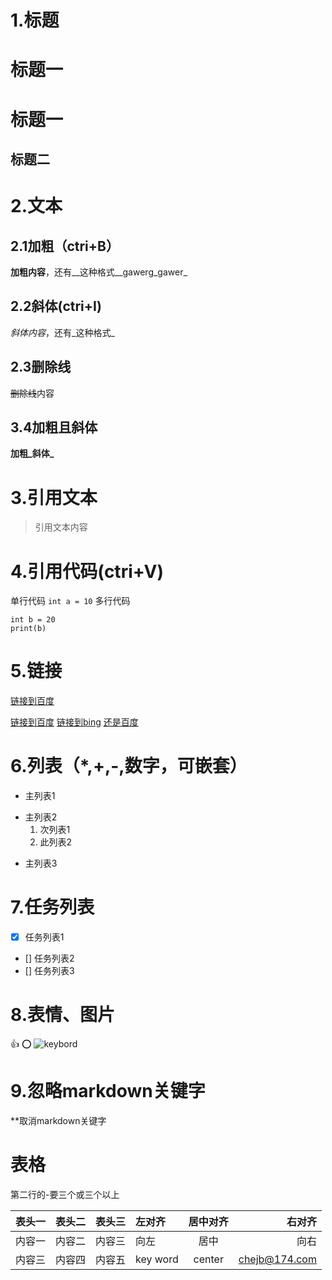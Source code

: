 # 1.标题
# 标题一
# 标题一 #
## 标题二

# 2.文本
## 2.1加粗（ctri+B）
**加粗内容**，还有__这种格式__gawerg_gawer_
## 2.2斜体(ctri+I)
*斜体内容*，还有_这种格式_
## 2.3删除线
~~删除线~~内容
## 3.4加粗且斜体
**加粗_斜体_**
# 3.引用文本
> 引用文本内容
# 4.引用代码(ctri+V)
单行代码
`int a = 10`
多行代码
```
int b = 20
print(b)
```

# 5.链接
[链接到百度](http://www.baidu.com "baidu")

[链接到百度][1]
[链接到bing][c2]
[还是百度][1]

[1]:https://www.baidu.com
[c2]:https://www.bing.com

# 6.列表（*,+,-,数字，可嵌套）
- 主列表1
* 主列表2
    1. 次列表1
    2. 此列表2
+ 主列表3

# 7.任务列表
- [X] 任务列表1
- [] 任务列表2
- [] 任务列表3

# 8.表情、图片
:+1:
:o:
![keybord](https://github.com/cjbgithub/Folder/keyboard.png "鼠标选中显示信息")

# 9.忽略markdown关键字
\*\*取消markdown关键字

# 表格
第二行的-要三个或三个以上

|表头一|表头二|表头三|左对齐|居中对齐|右对齐|
|----|----|----|:---|:----:|----:|
|内容一|内容二|内容三|向左|居中|向右|
|内容三|内容四|内容五|key word|center|chejb@174.com|














